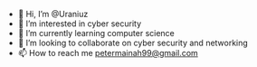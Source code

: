- 👋 Hi, I’m @Uraniuz
- 👀 I’m interested in cyber security
- 🌱 I’m currently learning computer science
- 💞️ I’m looking to collaborate on cyber security and networking
- 📫 How to reach me petermainah99@gmail.com

<!---
Uraniuz/Uraniuz is a ✨ special ✨ repository because its `README.md` (this file) appears on your GitHub profile.
You can click the Preview link to take a look at your changes.
--->
